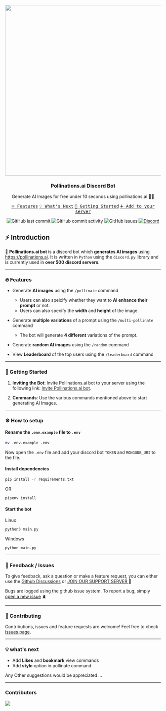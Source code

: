 <p align="center">
  <image src='https://raw.githubusercontent.com/zingzy/pollinations.ai-bot/main/static/previews/banner.png' width="550"/>
</p>

<h3 align="center">Pollinations.ai Discord Bot</h3>
<p align="center">Generate AI Images for free under 10 seconds using pollinations.ai 🤖🎨
</p>

<p align="center">
    <a href="#-features"><kbd>🔥 Features</kbd></a>
    <a href="#-whats-next"><kbd>💡 What's Next</kbd></a>
    <a href="#-getting-started"><kbd>🚀 Getting Started</kbd></a>
    <a href="https://discord.com/oauth2/authorize?client_id=1123551005993357342"><kbd>➕ Add to your server</kbd></a>
</p>


<p align="center">
<img src="https://img.shields.io/github/last-commit/zingzy/pollinations.ai-bot?logo=github" alt="GitHub last commit">
<img src="https://img.shields.io/github/commit-activity/m/zingzy/pollinations.ai-bot?logo=github" alt="GitHub commit activity">
<img src="https://img.shields.io/github/issues/zingzy/pollinations.ai-bot?logo=github" alt="GitHub issues">
<a href="https://discord.gg/SFasNG4n6b"><img src="https://img.shields.io/discord/885844321461485618?logo=discord" alt="Discord"></a>
</p>


## ⚡ Introduction

🌸 **Pollinations.ai bot** is a discord bot which **generates AI images** using https://pollinations.ai. It is written in `Python` using the `discord.py` library and is currently used in **over 500 discord servers**.

---

### 🔥 Features

- Generate **AI images** using the `/pollinate` command
  - Users can also speicify whether they want to **AI enhance their prompt** or not.
  - Users can also specify the **width** and **height** of the image.
- Generate **multiple variations** of a prompt using the `/multi-pollinate` command
  - The bot will generate **4 different** variations of the prompt.

- Generate **random AI images** using the `/random` command

- View **Leaderboard** of the top users using the `/leaderboard` command

---

### 🚀 Getting Started

1. **Inviting the Bot**: Invite Pollinations.ai bot to your server using the following link: [Invite Pollinations.ai bot](https://discord.com/oauth2/authorize?client_id=1123551005993357342).

2. **Commands**: Use the various commands mentioned above to start generating AI Images.

---


### ⚙️ How to setup

#### Rename the `.env.example` file to `.env`

```bash
mv .env.example .env
```

Now open the `.env` file and add your discord bot `TOKEN` and `MONGODB_URI` to the file.

#### Install dependencies

```bash
pip install -r requirements.txt

```

OR

```bash
pipenv install

```

#### Start the bot

Linux

```bash
python3 main.py

```
Windows

```ps
python main.py

```

---

### 📝 Feedback / Issues

To give feedback, ask a question or make a feature request, you can either use the [Github Discussions](https://github.com/Zingzy/pollinations.ai-bot/discussions)  or [JOIN OUR SUPPORT SERVER ](https://discord.gg/SFasNG4n6b)🪬

Bugs are logged using the github issue system. To report a bug, simply [open a new issue](https://github.com/Zingzy/pollinations.ai-bot/issues/new) 🪲

---

### 🤝 Contributing

Contributions, issues and feature requests are welcome! Feel free to check [issues page](https://github.com/Zingzy/pollinations.ai-bot/issues).

---

### 💡 what's next

- Add **Likes** and **bookmark** view commands
- Add **style** option in pollinate command

Any Other suggestions would be appreciated ...

---

### Contributors

<a href="https://github.com/zingzy/pollinations.ai-bot/graphs/contributors">
  <img src="https://contrib.rocks/image?repo=zingzy/pollinations.ai-bot" />
</a>
